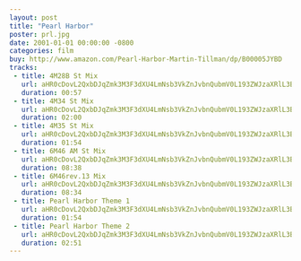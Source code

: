 ```yaml
---
layout: post
title: "Pearl Harbor"
poster: prl.jpg
date: 2001-01-01 00:00:00 -0800
categories: film
buy: http://www.amazon.com/Pearl-Harbor-Martin-Tillman/dp/B00005JYBD
tracks:
 - title: 4M28B St Mix
   url: aHR0cDovL2QxbDJqZmk3M3F3dXU4LmNsb3VkZnJvbnQubmV0L193ZWJzaXRlL3BybC80TTI4QiBTdCBNaXgubXAz
   duration: 00:57
 - title: 4M34 St Mix
   url: aHR0cDovL2QxbDJqZmk3M3F3dXU4LmNsb3VkZnJvbnQubmV0L193ZWJzaXRlL3BybC80TTM0IFN0IE1peC5tcDM=
   duration: 02:00
 - title: 4M35 St Mix
   url: aHR0cDovL2QxbDJqZmk3M3F3dXU4LmNsb3VkZnJvbnQubmV0L193ZWJzaXRlL3BybC80TTM1IFN0IE1peC5tcDM=
   duration: 01:54
 - title: 6M46 AM St Mix
   url: aHR0cDovL2QxbDJqZmk3M3F3dXU4LmNsb3VkZnJvbnQubmV0L193ZWJzaXRlL3BybC82TTQ2IEFNIFN0IE1peC5tcDM=
   duration: 08:38
 - title: 6M46rev.13 Mix
   url: aHR0cDovL2QxbDJqZmk3M3F3dXU4LmNsb3VkZnJvbnQubmV0L193ZWJzaXRlL3BybC82TTQ2cmV2LjEzIE1peC5tcDM=
   duration: 08:34
 - title: Pearl Harbor Theme 1
   url: aHR0cDovL2QxbDJqZmk3M3F3dXU4LmNsb3VkZnJvbnQubmV0L193ZWJzaXRlL3BybC9QZWFybCBIYXJib3IgVGhlbWUgMS5tcDM=
   duration: 01:54
 - title: Pearl Harbor Theme 2
   url: aHR0cDovL2QxbDJqZmk3M3F3dXU4LmNsb3VkZnJvbnQubmV0L193ZWJzaXRlL3BybC9QZWFybCBIYXJib3IgVGhlbWUgMi5tcDM=
   duration: 02:51
---
```

